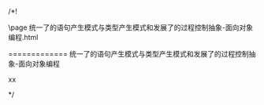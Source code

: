 ﻿/*!

\page 统一了的语句产生模式与类型产生模式和发展了的过程控制抽象-面向对象编程.html

============= 统一了的语句产生模式与类型产生模式和发展了的过程控制抽象-面向对象编程

xx

*/